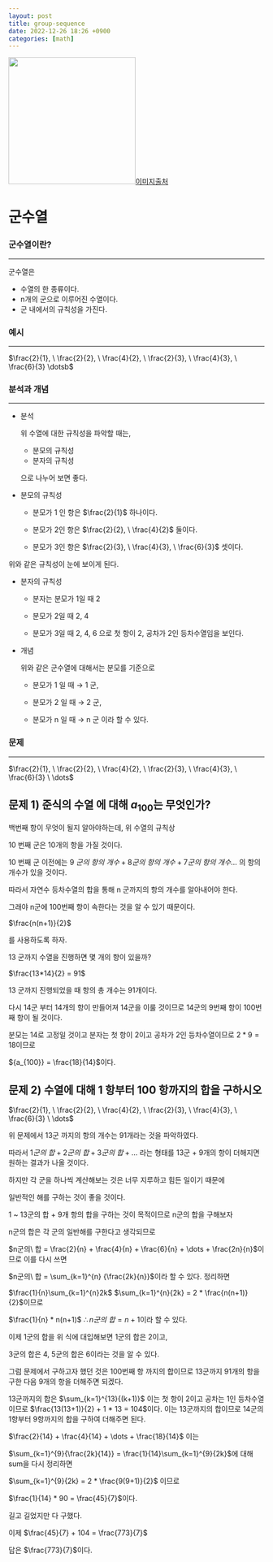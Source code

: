 ```yaml
---
layout: post
title: group-sequence
date: 2022-12-26 18:26 +0900
categories: [math]
---
```

<img src="https://images.unsplash.com/photo-1635815707024-0ce040a15280?ixlib=rb-4.0.3&ixid=MnwxMjA3fDB8MHxwaG90by1wYWdlfHx8fGVufDB8fHx8&auto=format&fit=crop&w=958&q=80"
width="250"
/><a href="https://unsplash.com/photos/BcjJo-7XmTQ">이미지출처</a>
# 군수열

### 군수열이란?
---

군수열은 

- 수열의 한 종류이다.
- n개의 군으로 이루어진 수열이다.
- 군 내에서의 규칙성을 가진다.

### 예시

---


$\frac{2}{1}, \ \frac{2}{2}, \  \frac{4}{2}, \ \frac{2}{3}, \ \frac{4}{3}, \ \frac{6}{3} \dotsb$


### 분석과 개념

---

- 분석
    
    위 수열에 대한 규칙성을 파악할 때는,
    
    - 분모의 규칙성
    - 분자의 규칙성

   으로 나누어 보면 좋다. 


- 분모의 규칙성

    - 분모가 1 인 항은 $\frac{2}{1}$ 하나이다.

    - 분모가 2인 항은 $\frac{2}{2}, \  \frac{4}{2}$ 둘이다.
    - 분모가 3인 항은 $\frac{2}{3}, \  \frac{4}{3}, \  \frac{6}{3}$ 셋이다.


 위와 같은 규칙성이 눈에 보이게 된다.

- 분자의 규칙성

    - 분자는 분모가 1일 때 2

    - 분모가 2일 때 2, 4

    - 분모가 3일 때 2, 4, 6 으로  첫 항이 2, 공차가 2인 등차수열임을 보인다.
    
    

- 개념
    
    위와 같은 군수열에 대해서는 분모를 기준으로
    
    - 분모가 1 일 때 → 1 군,
    
    - 분모가 2 일 때 → 2 군,
    
    - 분모가 n 일 때 → n 군 이라 할 수 있다.
    

### 문제

---

$\frac{2}{1}, \ \frac{2}{2}, \  \frac{4}{2}, \ \frac{2}{3}, \ \frac{4}{3}, \ \frac{6}{3} \ \dots$

문제 1) 준식의 수열 에 대해 ${a_{100}}$는 무엇인가?
---

백번째 항이 무엇이 될지 알아야하는데, 위 수열의 규칙상

10 번째 군은 10개의 항을 가질 것이다.

10 번째 군 이전에는 $9\ 군의\ 항의\ 개수+ 8군의\ 항의\ 개수 + 7군의\ 항의\ 개수 \dots$ 의 항의 개수가 있을 것이다.

따라서 자연수 등차수열의 합을 통해  n 군까지의 항의 개수를 알아내어야 한다.

 그래야 n군에 100번째 항이 속한다는 것을 알 수 있기 때문이다.


$\frac{n(n+1)}{2}$


를 사용하도록 하자.

13 군까지 수열을 진행하면 몇 개의 항이 있을까?


$\frac{13*14}{2} = 91$


13 군까지 진행되었을 때 항의 총 개수는 91개이다.

다시 14군 부터  14개의 항이 만들어져 14군을 이룰 것이므로 14군의 9번째 항이 100번째 항이 될 것이다.

분모는 14로 고정일 것이고 분자는 첫 항이 2이고 공차가 2인 등차수열이므로
$2 * 9 = 18$이므로 


${a_{100}} = \frac{18}{14}$이다.


문제 2) 수열에 대해 1 항부터 100 항까지의 합을 구하시오
---

$\frac{2}{1}, \ \frac{2}{2}, \  \frac{4}{2}, \ \frac{2}{3}, \ \frac{4}{3}, \ \frac{6}{3} \ \dots$

위 문제에서 13군 까지의 항의 개수는 91개라는 것을 파악하였다.

따라서 $1군의\ 합 + 2군의\ 합 + 3군의\ 합 + \dots$ 라는 형태를
13군 + 9개의 항이 더해지면 원하는 결과가 나올 것이다.

하지만 각 군을 하나씩 계산해보는 것은 너무 지루하고 힘든 일이기 때문에

일반적인 해를 구하는 것이 좋을 것이다.

1 ~ 13군의 합 + 9개 항의 합을 구하는 것이 목적이므로
n군의 합을 구해보자

n군의 합은 각 군의 일반해를 구한다고 생각되므로

$n군의\ 합 = \frac{2}{n} + \frac{4}{n} + \frac{6}{n} + \dots + \frac{2n}{n}$이므로 이를 다시 쓰면

$n군의\ 합 = \sum_{k=1}^{n} {\frac{2k}{n}}$이라 할 수 있다.
정리하면

$\frac{1}{n}\sum_{k=1}^{n}2k$
$\sum_{k=1}^{n}{2k} = 2 * \frac{n(n+1)}{2}$이므로

$\frac{1}{n} * n(n+1)$
$\therefore n군의\ 합=n+1$이라 할 수 있다.

이제 1군의 합을 위 식에 대입해보면 1군의 합은 2이고,

3군의 합은 4, 5군의 합은 6이라는 것을 알 수 있다.

그럼 문제에서 구하고자 했던 것은 100번째 항 까지의 합이므로
13군까지 91개의 항을 구한 다음 9개의 항을 더해주면 되겠다.


13군까지의 합은 $\sum_{k=1}^{13}{(k+1)}$
이는 첫 항이 2이고 공차는 1인 등차수열이므로
$\frac{13(13+1)}{2} + 1 * 13 = 104$이다. 
이는 13군까지의 합이므로 14군의 1항부터 9항까지의 합을 구하여 더해주면 된다.


$\frac{2}{14} + \frac{4}{14} + \dots + \frac{18}{14}$
이는

$\sum_{k=1}^{9}{\frac{2k}{14}} 
= \frac{1}{14}\sum_{k=1}^{9}{2k}$에 대해 sum을 다시 정리하면

$\sum_{k=1}^{9}{2k} = 2 * \frac{9(9+1)}{2}$ 이므로

$\frac{1}{14} * 90 = \frac{45}{7}$이다.

길고 길었지만 다 구했다.

이제 $\frac{45}{7} + 104 = \frac{773}{7}$

답은 $\frac{773}{7}$이다.


